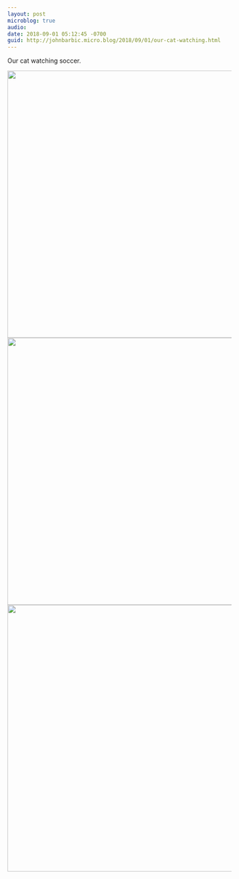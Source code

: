 ```yaml
---
layout: post
microblog: true
audio: 
date: 2018-09-01 05:12:45 -0700
guid: http://johnbarbic.micro.blog/2018/09/01/our-cat-watching.html
---
```

Our cat watching soccer.

<img src="http://www.barbic.com/uploads/2018/9ed6717022.jpg" width="600" height="600" /><img src="http://www.barbic.com/uploads/2018/94abfaad4f.jpg" width="600" height="600" /><img src="http://www.barbic.com/uploads/2018/d334dce4ed.jpg" width="600" height="599" />
